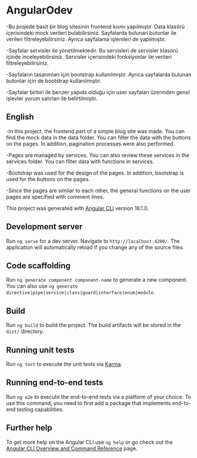 # AngularOdev

-Bu projede basit bir blog sitesinin frontend kısmı yapılmıştır. Data klasörü içerisindeki mock verileri bulabilirsiniz. Sayfalarda bulunan butonlar ile verileri filtreleyebilirsiniz. Ayrıca sayfalama işlemleri de yapılmıştır.

-Sayfalar servisler ile yönetilmektedir. Bu servisleri de servisler klasörü içinde inceleyebilirsiniz. Servisler içerisindeki fonksiyonlar ile verileri filtreleyebilirsiniz.

-Sayfaların tasarımları için bootstrap kullanılmıştır. Ayrıca sayfalarda bulunan butonlar için de bootstrap kullanılmıştır.

-Sayfalar birbiri ile benzer yapıda olduğu için user sayfaları üzerinden genel işlevler yorum satırları ile belirtilmiştir.

## English

-In this project, the frontend part of a simple blog site was made. You can find the mock data in the data folder. You can filter the data with the buttons on the pages. In addition, pagination processes were also performed.

-Pages are managed by services. You can also review these services in the services folder. You can filter data with functions in services.

-Bootstrap was used for the design of the pages. In addition, bootstrap is used for the buttons on the pages.

-Since the pages are similar to each other, the general functions on the user pages are specified with comment lines.


This project was generated with [Angular CLI](https://github.com/angular/angular-cli) version 16.1.0.

## Development server

Run `ng serve` for a dev server. Navigate to `http://localhost:4200/`. The application will automatically reload if you change any of the source files.

## Code scaffolding

Run `ng generate component component-name` to generate a new component. You can also use `ng generate directive|pipe|service|class|guard|interface|enum|module`.

## Build

Run `ng build` to build the project. The build artifacts will be stored in the `dist/` directory.

## Running unit tests

Run `ng test` to execute the unit tests via [Karma](https://karma-runner.github.io).

## Running end-to-end tests

Run `ng e2e` to execute the end-to-end tests via a platform of your choice. To use this command, you need to first add a package that implements end-to-end testing capabilities.

## Further help

To get more help on the Angular CLI use `ng help` or go check out the [Angular CLI Overview and Command Reference](https://angular.io/cli) page.
